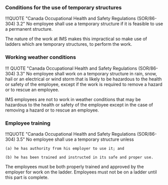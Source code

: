 
### Conditions for the use of temporary structures

!!!QUOTE "Canada Occupational Health and Safety Regulations (SOR/86-304) 3.2"
    No employee shall use a temporary structure if it is feasible to use a permanent structure.

The nature of the work at IMS makes this impractical so make use of ladders which are temporary structures, to perform the work.


### Working weather conditions
!!! QUOTE "Canada Occupational Health and Safety Regulations (SOR/86-304) 3.3"
    No employee shall work on a temporary structure in rain, snow, hail or an electrical or wind storm that is likely to be hazardous to the health or safety of the employee, except if the work is required to remove a hazard or to rescue an employee.

IMS employees are not to work in weather conditions that may be hazardous to the health or safety of the employee except in the case of removing a hazard or to rescue an employee.

### Employee training
!!!QUOTE "Canada Occupational Health and Safety Regulations (SOR/86-304) 3.5"
    No employee shall use a temporary structure unless

    (a) he has authority from his employer to use it; and

    (b) he has been trained and instructed in its safe and proper use.

The employees must be both properly trained and approved by the employer for work on the ladder. Employees must not be on a ladder until this part is complete.